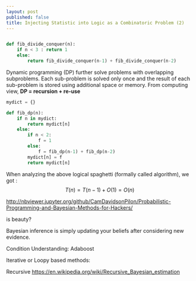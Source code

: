 ```yaml
---
layout: post
published: false
title: Injecting Statistic into Logic as a Combinatoric Problem (2)
---
```


```python

def fib_divide_conquer(n):
    if n < 3 : return 1
    else:
        return fib_divide_conquer(n-1) + fib_divide_conquer(n-2)
```

Dynamic programming (DP) further solve problems with overlapping subproblems. Each sub-problem is solved only once and the result of each sub-problem is stored using additional space or memory. From computing view, **DP = recursion + re-use**


```python
mydict = {}

def fib_dp(n):
    if n in mydict:
        return mydict[n]
    else:
        if n < 2:
            f = 1
        else:
            f = fib_dp(n-1) + fib_dp(n-2)
        mydict[n] = f
        return mydict[n]
```
When analyzing the above logical spaghetti (formally called algorithm), we got : $$T(n)=T(n-1)+O(1)=O(n) $$

http://nbviewer.jupyter.org/github/CamDavidsonPilon/Probabilistic-Programming-and-Bayesian-Methods-for-Hackers/



is beauty?


Bayesian inference is simply updating your beliefs after considering new evidence.




Condition Understanding:
Adaboost

Iterative or Loopy based methods:

Recursive
https://en.wikipedia.org/wiki/Recursive_Bayesian_estimation
